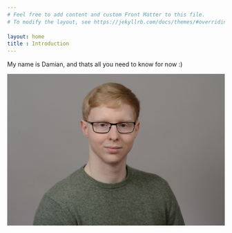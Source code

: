 ```yaml
---
# Feel free to add content and custom Front Matter to this file.
# To modify the layout, see https://jekyllrb.com/docs/themes/#overriding-theme-defaults

layout: home
title : Introduction
---
```

My name is Damian, and thats all you need to know for now :)

![Profilbild](/assets/images/3.jpg)
